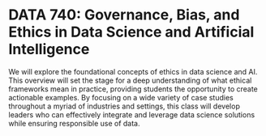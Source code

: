 # DATA 740: Governance, Bias, and Ethics in Data Science and Artificial Intelligence

We will explore the foundational concepts of ethics in data science and AI. This overview will set the stage for a deep understanding of what ethical frameworks mean in practice, providing students the opportunity to create actionable examples. By focusing on a wide variety of case studies throughout a myriad of industries and settings, this class will develop leaders who can effectively integrate and leverage data science solutions while ensuring responsible use of data.